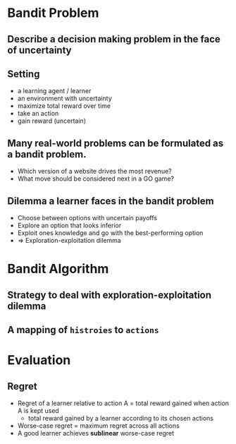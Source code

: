 
# Bandit Problem
## Describe a decision making problem in the face of uncertainty
## Setting
* a learning agent / learner
* an environment with uncertainty
* maximize total reward over time
* take an action
* gain reward (uncertain)

## Many real-world problems can be formulated as a bandit problem.
* Which version of a website drives the most revenue?
* What move should be considered next in a GO game?

## Dilemma a learner faces in the bandit problem
* Choose between options with uncertain payoffs
* Explore an option that looks inferior
* Exploit ones knowledge and go with the best-performing option
* => Exploration-exploitation dilemma


# Bandit Algorithm
## Strategy to deal with exploration-exploitation dilemma
## A mapping of `histroies` to `actions`


# Evaluation
## Regret
* Regret of a learner relative to action A
    = total reward gained when action A is kept used
    - total reward gained by a learner according to its chosen actions
* Worse-case regret = maximum regret across all actions
* A good learner achieves **sublinear** worse-case regret











